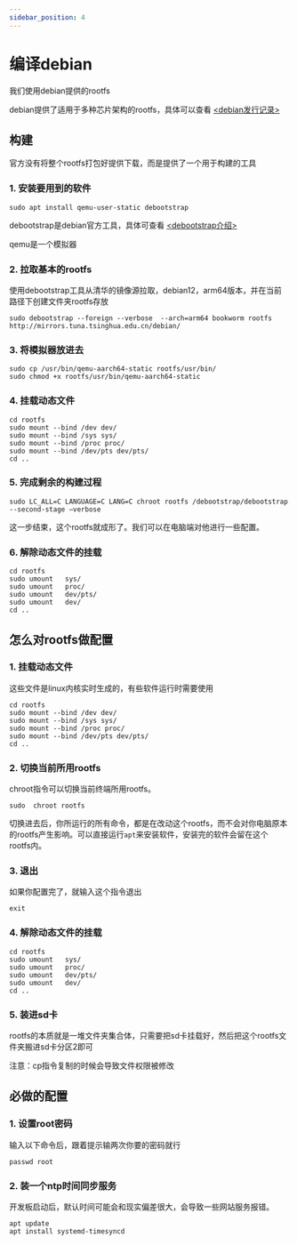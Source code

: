 ```yaml
---
sidebar_position: 4
---
```


# 编译debian
我们使用debian提供的rootfs

debian提供了适用于多种芯片架构的rootfs，具体可以查看 [<debian发行记录>](https://www.debian.org/releases/)


## 构建
官方没有将整个rootfs打包好提供下载，而是提供了一个用于构建的工具
### 1. 安装要用到的软件

```
sudo apt install qemu-user-static debootstrap 
```
debootstrap是debian官方工具，具体可查看 [<debootstrap介绍>](https://wiki.debian.org/Debootstrap)

qemu是一个模拟器


### 2. 拉取基本的rootfs
使用debootstrap工具从清华的镜像源拉取，debian12，arm64版本，并在当前路径下创建文件夹rootfs存放
```
sudo debootstrap --foreign --verbose  --arch=arm64 bookworm rootfs  http://mirrors.tuna.tsinghua.edu.cn/debian/
```
### 3. 将模拟器放进去
```
sudo cp /usr/bin/qemu-aarch64-static rootfs/usr/bin/
sudo chmod +x rootfs/usr/bin/qemu-aarch64-static
```

### 4. 挂载动态文件
```
cd rootfs
sudo mount --bind /dev dev/
sudo mount --bind /sys sys/
sudo mount --bind /proc proc/
sudo mount --bind /dev/pts dev/pts/
cd ..
```


### 5. 完成剩余的构建过程
```
sudo LC_ALL=C LANGUAGE=C LANG=C chroot rootfs /debootstrap/debootstrap --second-stage –verbose
```
这一步结束，这个rootfs就成形了。我们可以在电脑端对他进行一些配置。

###  6. 解除动态文件的挂载
```
cd rootfs
sudo umount   sys/
sudo umount   proc/
sudo umount   dev/pts/
sudo umount   dev/
cd ..
```

## 怎么对rootfs做配置
### 1. 挂载动态文件
这些文件是linux内核实时生成的，有些软件运行时需要使用
```
cd rootfs
sudo mount --bind /dev dev/
sudo mount --bind /sys sys/
sudo mount --bind /proc proc/
sudo mount --bind /dev/pts dev/pts/
cd ..
```


### 2. 切换当前所用rootfs
chroot指令可以切换当前终端所用rootfs。
```
sudo  chroot rootfs 
```

切换进去后，你所运行的所有命令，都是在改动这个rootfs，而不会对你电脑原本的rootfs产生影响。可以直接运行`apt`来安装软件，安装完的软件会留在这个rootfs内。

### 3. 退出
如果你配置完了，就输入这个指令退出
```
exit
```

###  4. 解除动态文件的挂载
```
cd rootfs
sudo umount   sys/
sudo umount   proc/
sudo umount   dev/pts/
sudo umount   dev/
cd ..
```

### 5. 装进sd卡
rootfs的本质就是一堆文件夹集合体，只需要把sd卡挂载好，然后把这个rootfs文件夹搬进sd卡分区2即可

注意：cp指令复制的时候会导致文件权限被修改


## 必做的配置
### 1. 设置root密码
输入以下命令后，跟着提示输两次你要的密码就行
```
passwd root
```

### 2. 装一个ntp时间同步服务
开发板启动后，默认时间可能会和现实偏差很大，会导致一些网站服务报错。
```
apt update
apt install systemd-timesyncd
```



